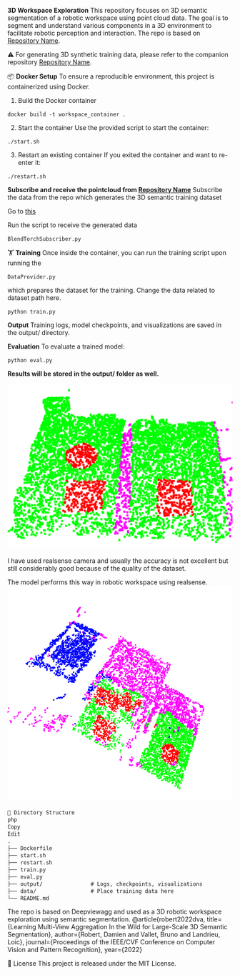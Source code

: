 

**3D Workspace Exploration**
This repository focuses on 3D semantic segmentation of a robotic workspace using point cloud data. The goal is to segment and understand various components in a 3D environment to facilitate robotic perception and interaction.
The repo is based on [Repository Name](https://github.com/drprojects/DeepViewAgg).

⚠️ For generating 3D synthetic training data, please refer to the companion repository [Repository Name](https://github.com/vinayakabhatkale/3D-synthetic-pointcloud-generation).

📦 **Docker Setup**
To ensure a reproducible environment, this project is containerized using Docker.

1. Build the Docker container
```
docker build -t workspace_container .
```

2. Start the container
Use the provided script to start the container:

```
./start.sh
```

3. Restart an existing container
If you exited the container and want to re-enter it:

```
./restart.sh
```

**Subscribe and receive the pointcloud from [Repository Name](https://github.com/vinayakabhatkale/3D-synthetic-pointcloud-generation)**
Subscribe the data from the repo which generates the 3D semantic training dataset

Go to  [this](./torch_points3d/datasets/segmentation/utils) 

Run the script to receive the generated data
```
BlendTorchSubscriber.py
```


🏋️ **Training**
Once inside the container, you can run the training script upon running the 

```
DataProvider.py
```
which prepares the dataset for the training. Change the data related to dataset path here.


```
python train.py
```

**Output**
Training logs, model checkpoints, and visualizations are saved in the output/ directory.

**Evaluation**
To evaluate a trained model:

```
python eval.py
```

**Results will be stored in the output/ folder as well.**

![](./images/evaluated_realsense_real_pc.png)

I have used realsense camera and usually the accuracy is not excellent but still considerably good because of the quality of the dataset.

The model performs this way in robotic workspace using realsense.
![](./images/performance_realsense_in_workspace.png)

```
📂 Directory Structure
php
Copy
Edit
.
├── Dockerfile
├── start.sh
├── restart.sh
├── train.py
├── eval.py
├── output/               # Logs, checkpoints, visualizations
├── data/                 # Place training data here
└── README.md
```






The repo is based on Deepviewagg and used as a 3D robotic workspace exploration using semantic segmentation.
 @article{robert2022dva,
  title={Learning Multi-View Aggregation In the Wild for Large-Scale 3D Semantic Segmentation},
  author={Robert, Damien and Vallet, Bruno and Landrieu, Loic},
  journal={Proceedings of the IEEE/CVF Conference on Computer Vision and Pattern Recognition},
  year={2022}







📃 License
This project is released under the MIT License.
